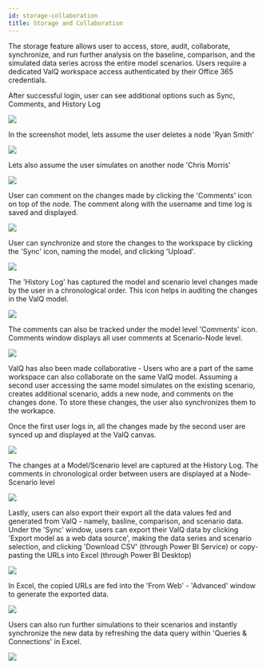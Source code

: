 ```yaml
---
id: storage-collaboration
title: Storage and Collaboration
---
```

The storage feature allows user to access, store, audit, collaborate,
synchronize, and run further analysis on the baseline, comparison, and
the simulated data series across the entire model scenarios. Users
require a dedicated ValQ workspace access authenticated by their Office
365 credentials.

After successful login, user can see additional options such as Sync,
Comments, and History Log

![](assets//SC.1.png)

In the screenshot model, lets assume the user deletes a node 'Ryan
Smith'

![](assets//SC.2.1.png)

Lets also assume the user simulates on another node 'Chris Morris'

![](assets//SC.2.2.png)

User can comment on the changes made by clicking the 'Comments' icon on
top of the node. The comment along with the username and time log is
saved and displayed.

![](assets//SC.3.png)

User can synchronize and store the changes to the workspace by clicking
the 'Sync' icon, naming the model, and clicking 'Upload'.

![](assets//SC.4.png)

The 'History Log' has captured the model and scenario level changes made
by the user in a chronological order. This icon helps in auditing the
changes in the ValQ model.

![](assets//SC.5.png)

The comments can also be tracked under the model level 'Comments' icon.
Comments window displays all user comments at Scenario-Node level.

![](assets//SC.6.png)

ValQ has also been made collaborative - Users who are a part of the same
workspace can also collaborate on the same ValQ model. Assuming a second
user accessing the same model simulates on the existing scenario,
creates additional scenario, adds a new node, and comments on the
changes done. To store these changes, the user also synchronizes them to
the workapce.

Once the first user logs in, all the changes made by the second user are
synced up and displayed at the ValQ canvas.

![](assets//SC.7.png)

The changes at a Model/Scenario level are captured at the History Log.
The comments in chronological order between users are displayed at a
Node-Scenario level

![](assets//SC.8.png)

Lastly, users can also export their export all the data values fed and
generated from ValQ - namely, basline, comparison, and scenario data.
Under the 'Sync' window, users can export their ValQ data by clicking
'Export model as a web data source', making the data series and scenario
selection, and clicking 'Download CSV' (through Power BI Service) or
copy-pasting the URLs into Excel (through Power BI Desktop)

![](assets//SC.9.1.png)

In Excel, the copied URLs are fed into the 'From Web' - 'Advanced'
window to generate the exported data.

![](assets//SC.10.png)

Users can also run further simulations to their scenarios and instantly
synchronize the new data by refreshing the data query within 'Queries &
Connections' in Excel.

![](assets//SC.11.png)
